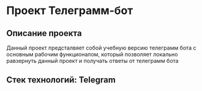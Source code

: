 # Проект Телеграмм-бот
## Описание проекта
Данный проект предсталвяет собой учебную версию телеграмм бота с основным рабочим функционалом, 
который позволяет локально равзернуть данный проект и получать ответы от телеграмм бота

## Стек технологий: Telegram
